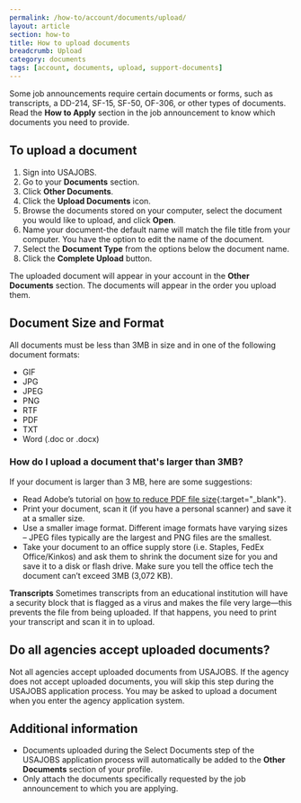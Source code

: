 ```yaml
---
permalink: /how-to/account/documents/upload/
layout: article
section: how-to
title: How to upload documents
breadcrumb: Upload
category: documents
tags: [account, documents, upload, support-documents]
---
```


Some job announcements require certain documents or forms, such as transcripts, a DD-214, SF-15, SF-50, OF-306, or other types of documents. Read the **How to Apply** section in the job announcement to know which documents you need to provide.  

## To upload a document

1.  Sign into USAJOBS.
2.	Go to your **Documents** section.
3.	Click **Other Documents**.
4.	Click the **Upload Documents** icon.
5.	Browse the documents stored on your computer, select the document you would like to upload, and click **Open**.
6.	Name your document-the default name will match the file title from your computer. You have the option to edit the name of the document.
7.	Select the **Document Type** from the options below the document name.  
8.	Click the **Complete Upload** button.

The uploaded document will appear in your account in the **Other Documents** section. The documents will appear in the order you upload them.

## Document Size and Format

All documents must be less than 3MB in size and in one of the following document formats:

* GIF
* JPG
* JPEG
* PNG
* RTF
* PDF
* TXT
* Word (.doc or .docx)

### How do I upload a document that's larger than 3MB?

If your document is larger than 3 MB, here are some suggestions:

* Read Adobe’s tutorial on [how to reduce PDF file size](https://acrobatusers.com/tutorials/reducing-file-size){:target="_blank"}.
* Print your document, scan it (if you have a personal scanner) and save it at a smaller size.
* Use a smaller image format. Different image formats have varying sizes – JPEG files typically are the largest and PNG files are the smallest.
* Take your document to an office supply store (i.e. Staples, FedEx Office/Kinkos) and ask them to shrink the document size for you and save it to a disk or flash drive. Make sure you tell the office tech the document can’t exceed 3MB (3,072 KB).

**Transcripts**
Sometimes transcripts from an educational institution will have a security block that is flagged as a virus and makes the file very large—this prevents the file from being uploaded. If that happens, you need to print your transcript and scan it in to upload.

## Do all agencies accept uploaded documents?
Not all agencies accept uploaded documents from USAJOBS.  If the agency does not accept uploaded documents, you will skip this step during the USAJOBS application process.  You may be asked to upload a document when you enter the agency application system.

## Additional information

* Documents uploaded during the Select Documents step of the USAJOBS application process will automatically be added to the **Other Documents** section of your profile.
* Only attach the documents specifically requested by the job announcement to which you are applying.
